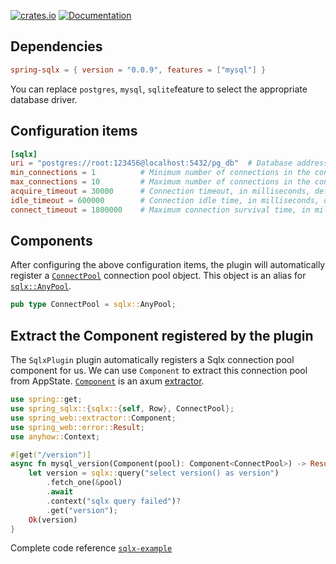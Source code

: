 [![crates.io](https://img.shields.io/crates/v/spring-sqlx.svg)](https://crates.io/crates/spring-sqlx)
[![Documentation](https://docs.rs/spring-sqlx/badge.svg)](https://docs.rs/spring-sqlx)

## Dependencies

```toml
spring-sqlx = { version = "0.0.9", features = ["mysql"] }
```

You can replace `postgres`, `mysql`, `sqlite`feature to select the appropriate database driver.

## Configuration items

```toml
[sqlx]
uri = "postgres://root:123456@localhost:5432/pg_db"  # Database address
min_connections = 1          # Minimum number of connections in the connection pool, the default value is 1
max_connections = 10         # Maximum number of connections in the connection pool, the default value is 10
acquire_timeout = 30000      # Connection timeout, in milliseconds, default 30s
idle_timeout = 600000        # Connection idle time, in milliseconds, default 10min
connect_timeout = 1800000    # Maximum connection survival time, in milliseconds, default 30min
```

## Components

After configuring the above configuration items, the plugin will automatically register a [`ConnectPool`](https://docs.rs/spring-sqlx/latest/spring_sqlx/type.ConnectPool.html) connection pool object. This object is an alias for [`sqlx::AnyPool`](https://docs.rs/sqlx/latest/sqlx/type.AnyPool.html).

```rust
pub type ConnectPool = sqlx::AnyPool;
```

## Extract the Component registered by the plugin

The `SqlxPlugin` plugin automatically registers a Sqlx connection pool component for us. We can use `Component` to extract this connection pool from AppState. [`Component`](https://docs.rs/spring-web/latest/spring_web/extractor/struct.Component.html) is an axum [extractor](https://docs.rs/axum/latest/axum/extract/index.html).

```rust
use spring::get;
use spring_sqlx::{sqlx::{self, Row}, ConnectPool};
use spring_web::extractor::Component;
use spring_web::error::Result;
use anyhow::Context;

#[get("/version")]
async fn mysql_version(Component(pool): Component<ConnectPool>) -> Result<String> {
    let version = sqlx::query("select version() as version")
        .fetch_one(&pool)
        .await
        .context("sqlx query failed")?
        .get("version");
    Ok(version)
}
```

Complete code reference [`sqlx-example`](https://github.com/spring-rs/spring-rs/tree/master/examples/sqlx-example)